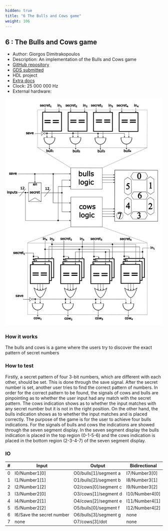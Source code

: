 ```yaml
---
hidden: true
title: "6 The Bulls and Cows game"
weight: 106
---
```


## 6 : The Bulls and Cows game

* Author: Giorgos Dimitrakopoulos
* Description: An implementation of the Bulls and Cows game
* [GitHub repository](https://github.com/gdimitrak/Bulls-and-Cows)
* [GDS submitted](https://github.com/gdimitrak/Bulls-and-Cows/actions/runs/5672228058)
* HDL project
* [Extra docs](https://github.com/gdimitrak/Bulls-and-Cows/blob/main/README.md)
* Clock: 25 000 000 Hz
* External hardware: 

![picture](images/picture.png)

### How it works

The bulls and cows is a game where the users try to discover the exact pattern of secret numbers


### How to test

Firstly, a secret pattern of four 3-bit numbers, which are different with each other, should be set. This is done through the save signal. After the secret number is set, another user tries to find the correct pattern of numbers. In order for the correct pattern to be found, the signals of cows and bulls are pinpointing as to whether the user input had any match with the secret pattern. The cows indication shows as to whether the input matches with any secret number but it is not in the right position. On the other hand, the bulls indication shows as to whether the input matches and is placed correctly. The purpose of the game is for the user to achieve four bulls indications. For the signals of bulls and cows the indications are showed through the seven segment display. In the seven segment display the bulls indication is placed in the top region (0-1-5-6) and the cows indication is placed in the bottom region (2-3-4-7) of the seven segment display.


### IO

| # | Input        | Output       | Bidirectional      |
|---|--------------|--------------| -------------------|
| 0 | I0/Number1[0]  | O0/bulls[1]/segment a | I7/Number3[0] |
| 1 | I1/Number1[1]  | O1/bulls[2]/segment b | I8/Number3[1] |
| 2 | I2/Number1[2]  | O2/cows[0]/segment c | I9/Number3[2] |
| 3 | I3/Number2[0]  | O3/cows[1]/segment d | I10/Number4[0] |
| 4 | I4/Number2[1]  | O4/cows[2]/segment e | I11/Number4[1] |
| 5 | I5/Number2[2]  | O5/bulls[0]/segment f | I12/Number4[2] |
| 6 | I6/Save the secret number  | O6/bulls[3]/segment g | none |
| 7 | none  | O7/cows[3]/dot | none |

